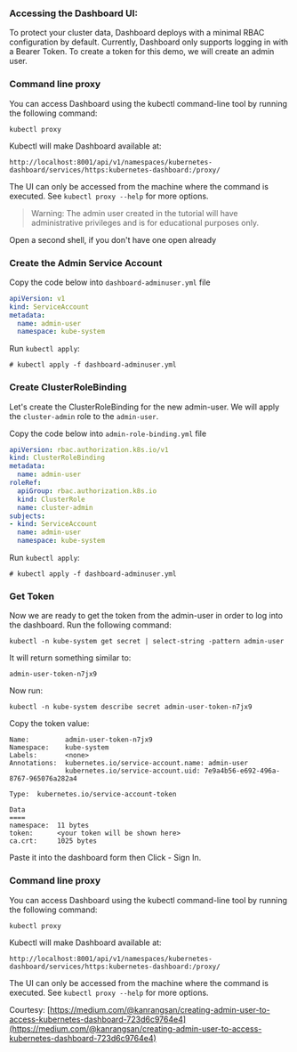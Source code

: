 ### Accessing the Dashboard UI:

To protect your cluster data, Dashboard deploys with a minimal RBAC configuration by default. Currently, Dashboard only supports logging in with a Bearer Token. To create a token for this demo, we will create an admin user.

### Command line proxy
You can access Dashboard using the kubectl command-line tool by running the following command:
```
kubectl proxy
```
Kubectl will make Dashboard available at:
```
http://localhost:8001/api/v1/namespaces/kubernetes-dashboard/services/https:kubernetes-dashboard:/proxy/
```

The UI can only be accessed from the machine where the command is executed. See `kubectl proxy --help` for more options.

>Warning: The admin user created in the tutorial will have administrative privileges and is for educational purposes only.

Open a second shell, if you don't have one open already

### Create the Admin Service Account
Copy the code below into `dashboard-adminuser.yml` file

```yaml
apiVersion: v1
kind: ServiceAccount
metadata:
  name: admin-user
  namespace: kube-system
```

Run `kubectl apply`:

```
# kubectl apply -f dashboard-adminuser.yml
```

### Create ClusterRoleBinding
Let's create the ClusterRoleBinding for the new admin-user. We will apply the `cluster-admin` role to the `admin-user`.

Copy the code below into `admin-role-binding.yml` file
```yaml
apiVersion: rbac.authorization.k8s.io/v1
kind: ClusterRoleBinding
metadata:
  name: admin-user
roleRef:
  apiGroup: rbac.authorization.k8s.io
  kind: ClusterRole
  name: cluster-admin
subjects:
- kind: ServiceAccount
  name: admin-user
  namespace: kube-system
```  

Run `kubectl apply`:

```
# kubectl apply -f dashboard-adminuser.yml
```

### Get Token

Now we are ready to get the token from the admin-user in order to log into the dashboard. Run the following command:

```
kubectl -n kube-system get secret | select-string -pattern admin-user
```

It will return something similar to:
```
admin-user-token-n7jx9
```

Now run:
```
kubectl -n kube-system describe secret admin-user-token-n7jx9
```

Copy the token value:
```
Name:         admin-user-token-n7jx9
Namespace:    kube-system
Labels:       <none>
Annotations:  kubernetes.io/service-account.name: admin-user
              kubernetes.io/service-account.uid: 7e9a4b56-e692-496a-8767-965076a282a4

Type:  kubernetes.io/service-account-token

Data
====
namespace:  11 bytes
token:      <your token will be shown here>
ca.crt:     1025 bytes
```

Paste it into the dashboard form then Click - Sign In.



### Command line proxy
You can access Dashboard using the kubectl command-line tool by running the following command:
```
kubectl proxy
```
Kubectl will make Dashboard available at:
```
http://localhost:8001/api/v1/namespaces/kubernetes-dashboard/services/https:kubernetes-dashboard:/proxy/
```

The UI can only be accessed from the machine where the command is executed. See `kubectl proxy --help` for more options.

Courtesy: [https://medium.com/@kanrangsan/creating-admin-user-to-access-kubernetes-dashboard-723d6c9764e4](https://medium.com/@kanrangsan/creating-admin-user-to-access-kubernetes-dashboard-723d6c9764e4)
